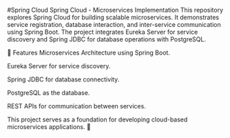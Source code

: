 #Spring Cloud
Spring Cloud - Microservices Implementation
This repository explores Spring Cloud for building scalable microservices. It demonstrates service registration, database interaction, and inter-service communication using Spring Boot. The project integrates Eureka Server for service discovery and Spring JDBC for database operations with PostgreSQL.

🚀 Features
Microservices Architecture using Spring Boot.

Eureka Server for service discovery.

Spring JDBC for database connectivity.

PostgreSQL as the database.

REST APIs for communication between services.

This project serves as a foundation for developing cloud-based microservices applications. 🚀
